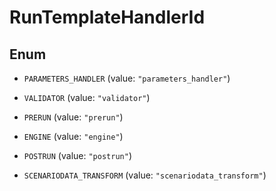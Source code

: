 

# RunTemplateHandlerId

## Enum


* `PARAMETERS_HANDLER` (value: `"parameters_handler"`)

* `VALIDATOR` (value: `"validator"`)

* `PRERUN` (value: `"prerun"`)

* `ENGINE` (value: `"engine"`)

* `POSTRUN` (value: `"postrun"`)

* `SCENARIODATA_TRANSFORM` (value: `"scenariodata_transform"`)



